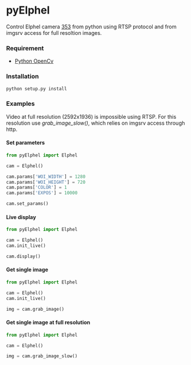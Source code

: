pyElphel
========

Control Elphel camera [353](http://www3.elphel.com/model_353_cameras>) from python using RTSP protocol and from imgsrv access for full resoltion images.

### Requirement


* [Python OpenCv](http://docs.opencv.org/trunk/doc/py_tutorials/py_setup/py_table_of_contents_setup/py_table_of_contents_setup.html#py-table-of-content-setup)

### Installation

```bash
python setup.py install
```
    
### Examples


Video at full resolution (2592x1936) is impossible using RTSP. For this resolution use *grab_image_slow()*, which relies on imgsrv access through http.

#### Set parameters

```python
from pyElphel import Elphel

cam = Elphel()

cam.params['WOI_WIDTH'] = 1280
cam.params['WOI_HEIGHT'] = 720
cam.params['COLOR'] = 1
cam.params['EXPOS'] = 10000

cam.set_params()
```   
    
#### Live display

```python
from pyElphel import Elphel

cam = Elphel()
cam.init_live()

cam.display()
```    
    
#### Get single image
```python
from pyElphel import Elphel

cam = Elphel()
cam.init_live()

img = cam.grab_image()
```

#### Get single image at full resolution
```python
from pyElphel import Elphel

cam = Elphel()

img = cam.grab_image_slow()
```   
    
